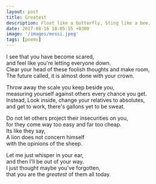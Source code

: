 ```yaml
---
layout: post
title: Greatest
description: Float like a butterfly, Sting like a bee.
date: 2017-08-16 18:05:55 +0300
image: '/images/messi.jpeg'
tags: [poems]
---
```


I see that you have become scared,  
and feel like you're letting everyone down.  
Clear your head of these foolish thoughts and make room,  
The future called, it is almost done with your crown.  

Throw away the scale you keep beside you,  
measuring yourself against others every chance you get.  
Instead, Look inside, change your relatives to absolutes,  
and get to work, there's gallons yet to be sweat.  

Do not let others project their insecurities on you,  
for they come way too easy and far too cheap.  
Its like they say,  
A lion does not concern himself  
with the opinions of the sheep.  

Let me just whisper in your ear,  
and then I'll be out of your way.  
I just thought maybe you've forgotten,  
that you are the <i>greatest</i> of them all today.  